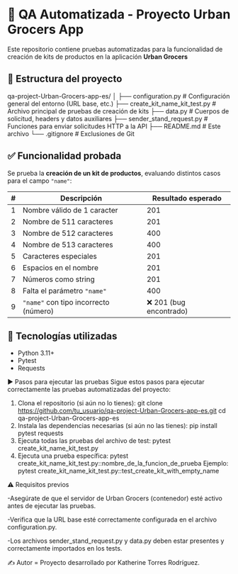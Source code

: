 # 🧪 QA Automatizada - Proyecto Urban Grocers App

Este repositorio contiene pruebas automatizadas para la funcionalidad de creación de kits de productos en la aplicación **Urban Grocers**

## 📁 Estructura del proyecto

qa-project-Urban-Grocers-app-es/
│
├── configuration.py # Configuración general del entorno (URL base, etc.)
├── create_kit_name_kit_test.py # Archivo principal de pruebas de creación de kits
├── data.py # Cuerpos de solicitud, headers y datos auxiliares
├── sender_stand_request.py # Funciones para enviar solicitudes HTTP a la API
├── README.md # Este archivo
└── .gitignore # Exclusiones de Git

## ✅ Funcionalidad probada

Se prueba la **creación de un kit de productos**, evaluando distintos casos para el campo `"name"`:

| # | Descripción | Resultado esperado     |
|---|-------------|------------------------|
| 1 | Nombre válido de 1 caracter | 201                    |
| 2 | Nombre de 511 caracteres | 201                    |
| 3 | Nombre de 512 caracteres | 400                    |
| 4 | Nombre de 513 caracteres | 400                    |
| 5 | Caracteres especiales | 201                    |
| 6 | Espacios en el nombre | 201                    |
| 7 | Números como string | 201                    |
| 8 | Falta el parámetro `"name"` | 400                    |
| 9 | `"name"` con tipo incorrecto (número) | ❌ 201 (bug encontrado) |

## 🧰 Tecnologías utilizadas

- Python 3.11+
- Pytest
- Requests

▶️ Pasos para ejecutar las pruebas
Sigue estos pasos para ejecutar correctamente las pruebas automatizadas del proyecto:

1. Clona el repositorio (si aún no lo tienes):
git clone https://github.com/tu_usuario/qa-project-Urban-Grocers-app-es.git
cd qa-project-Urban-Grocers-app-es
2. Instala las dependencias necesarias (si aún no las tienes):
pip install pytest requests
3. Ejecuta todas las pruebas del archivo de test:
pytest create_kit_name_kit_test.py
4. Ejecuta una prueba específica:
pytest create_kit_name_kit_test.py::nombre_de_la_funcion_de_prueba
Ejemplo: pytest create_kit_name_kit_test.py::test_create_kit_with_empty_name

⚠️ Requisitos previos

-Asegúrate de que el servidor de Urban Grocers (contenedor) esté activo antes de ejecutar las pruebas.

-Verifica que la URL base esté correctamente configurada en el archivo configuration.py.

-Los archivos sender_stand_request.py y data.py deben estar presentes y correctamente importados en los tests.

✍️ Autor =
Proyecto desarrollado por Katherine Torres Rodríguez.
